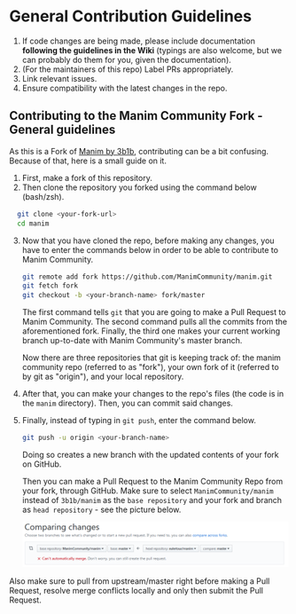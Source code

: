 # General Contribution Guidelines

1. If code changes are being made, please include documentation **following the guidelines in the Wiki** (typings are also welcome, but we can probably do them for you, given the documentation).
2. (For the maintainers of this repo) Label PRs appropriately.
3. Link relevant issues.
4. Ensure compatibility with the latest changes in the repo.

## Contributing to the Manim Community Fork - General guidelines

As this is a Fork of [Manim by 3b1b](https://github.com/3b1b/manim), contributing can be a bit confusing. Because of that, here is a small guide on it. 

1. First, make a fork of this repository.
2. Then clone the repository you forked using the command below (bash/zsh).

 ```sh
   git clone <your-fork-url>
   cd manim
 ```

3. Now that you have cloned the repo, before making any changes, you have to enter the commands below in order to be able to contribute to Manim Community.

   ```sh
   git remote add fork https://github.com/ManimCommunity/manim.git
   git fetch fork
   git checkout -b <your-branch-name> fork/master
   ```

   The first command tells `git` that you are going to make a Pull Request to Manim Community. 
   The second command pulls all the commits from the aforementioned fork.
   Finally, the third one makes your current working branch up-to-date with Manim Community's master branch.

    Now there are three repositories that git is keeping track of: the manim community repo (referred to as "fork"), your own fork of it (referred to by git as "origin"), and your local repository.

4. After that, you can make your changes to the repo's files (the code is in the `manim` directory). Then, you can commit said changes.

5. Finally, instead of  typing in `git push`, enter the command below.

   ```sh
   git push -u origin <your-branch-name>
   ```

   Doing so creates a new branch with the updated contents of your fork on GitHub.

   Then you can make a Pull Request to the Manim Community Repo from your fork, through GitHub. Make sure to select `ManimCommunity/manim` instead of `3b1b/manim` as the `base repository` and your fork and branch as `head repository` - see the picture below.

   ![pull-requests-example-manim-community](./readme-assets/pull-requests.PNG)

Also make sure to pull from upstream/master right before making a Pull Request, resolve merge conflicts locally and only then submit the Pull Request.
